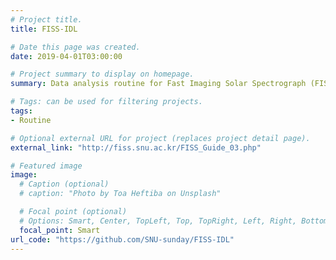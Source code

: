 ```yaml
---
# Project title.
title: FISS-IDL

# Date this page was created.
date: 2019-04-01T03:00:00

# Project summary to display on homepage.
summary: Data analysis routine for Fast Imaging Solar Spectrograph (FISS) written in IDL

# Tags: can be used for filtering projects.
tags:
- Routine

# Optional external URL for project (replaces project detail page).
external_link: "http://fiss.snu.ac.kr/FISS_Guide_03.php"

# Featured image
image:
  # Caption (optional)
  # caption: "Photo by Toa Heftiba on Unsplash"

  # Focal point (optional)
  # Options: Smart, Center, TopLeft, Top, TopRight, Left, Right, BottomLeft, Bottom, BottomRight
  focal_point: Smart
url_code: "https://github.com/SNU-sunday/FISS-IDL"
---
```

